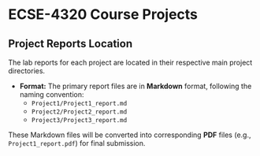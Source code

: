 # ECSE-4320 Course Projects

## Project Reports Location

The lab reports for each project are located in their respective main project directories.

* **Format:** The primary report files are in **Markdown** format, following the naming convention:
    * `Project1/Project1_report.md`
    * `Project2/Project2_report.md`
    * `Project3/Project3_report.md`
 
These Markdown files will be converted into corresponding **PDF** files (e.g., `Project1_report.pdf`) for final submission.

